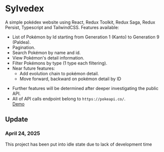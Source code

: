 # Sylvedex

A simple pokédex website using React, Redux Toolkit, Redux Saga, Redux Persist, Typescript and TailwindCSS.
Features available:
  - List of Pokémon by Id starting from Generation 1 (Kanto) to Generation 9 (Paldea).
  - Pagination.
  - Search Pokémon by name and id.
  - View Pokémon's detail information.
  - Filter Pokémons by type (1 type each filtering).
  - Near future features: 
    - Add evolution chain to pokémon detail.
    - Move forward, backward on pokémon detail by ID
* Further features will be determined after deeper investigating the public API.
* All of API calls endpoint belong to `https://pokeapi.co/`.\
[Demo](http://sylvedex-ci.s3-website-ap-southeast-2.amazonaws.com)

## Update
### April 24, 2025
This project has been put into idle state due to lack of development time

